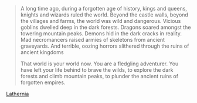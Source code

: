 > A long time ago, during a forgotten age of history, kings and queens, knights and wizards ruled the world. Beyond the castle walls, beyond the villages and farms, the world was wild and dangerous. Vicious goblins dwelled deep in the dark forests. Dragons soared amongst the towering mountain peaks. Demons hid in the dark cracks in reality. Mad necromancers raised armies of skeletons from ancient graveyards. And terrible, oozing horrors slithered through the ruins of ancient kingdoms 
> 
> That world is your world now. You are a fledgling adventurer. You have left your life behind to brave the wilds, to explore the dark forests and climb mountain peaks, to plunder the ancient ruins of forgotten empires.


[Lathernia](/Lathernia/Lathernia)
